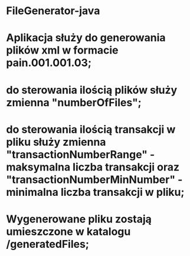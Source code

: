 # FileGenerator-java

# Aplikacja służy do generowania plików xml w formacie pain.001.001.03;
# do sterowania ilością plików służy zmienna "numberOfFiles";
# do sterowania ilością transakcji w pliku służy zmienna "transactionNumberRange" - maksymalna liczba transakcji oraz "transactionNumberMinNumber" - minimalna liczba transakcji w pliku;
# Wygenerowane pliku zostają umieszczone w katalogu /generatedFiles;
